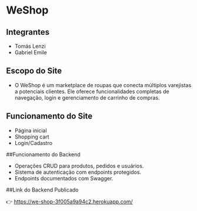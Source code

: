 # WeShop

## Integrantes
- Tomás Lenzi
- Gabriel Emile

## Escopo do Site
- O WeShop é um marketplace de roupas que conecta múltiplos varejistas a potenciais clientes. Ele oferece funcionalidades completas de navegação, login e gerenciamento de carrinho de compras.

## Funcionamento do Site
- Página inicial
- Shopping cart
- Login/Cadastro

##Funcionamento do Backend
- Operações CRUD para produtos, pedidos e usuários.
- Sistema de autenticação com endpoints protegidos.
- Endpoints documentados com Swagger.

##Link do Backend Publicado

👉 https://we-shop-3f005a9a94c2.herokuapp.com/
